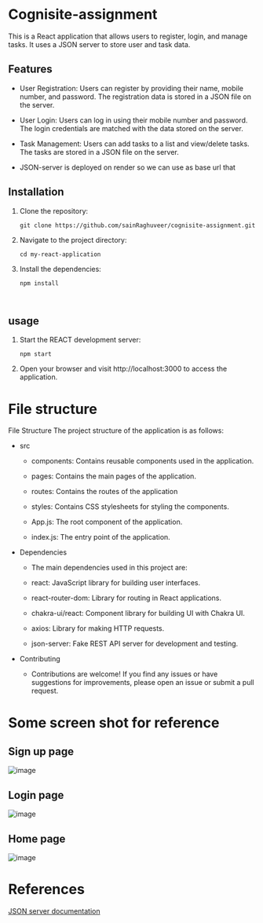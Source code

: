 # Cognisite-assignment

This is a React application that allows users to register, login, and manage tasks. It uses a JSON server to store user and task data.

## Features

- User Registration: Users can register by providing their name, mobile number, and password. The registration data is stored in a JSON file on the server.

- User Login: Users can log in using their mobile number and password. The login credentials are matched with the data stored on the server.

- Task Management: Users can add tasks to a list and view/delete tasks. The tasks are stored in a JSON file on the server.

- JSON-server is deployed on render so we can use as base url that  

## Installation

1. Clone the repository:

   ```shell
   git clone https://github.com/sainRaghuveer/cognisite-assignment.git

2. Navigate to the project directory:
   ```shell
   cd my-react-application

3. Install the dependencies:
   ```shell
   npm install

 
## usage
1. Start the REACT development server:
   ```shell 
   npm start

2. Open your browser and visit http://localhost:3000 to access the application.


# File structure

File Structure
The project structure of the application is as follows:

- src
  - components: Contains reusable components used in the application.

  - pages: Contains the main pages of the application.

  - routes: Contains the routes of the application

  - styles: Contains CSS stylesheets for styling the components.

  - App.js: The root component of the application.

  - index.js: The entry point of the application.

- Dependencies
  - The main dependencies used in this project are:

  -  react: JavaScript library for building user interfaces.

  -  react-router-dom: Library for routing in React applications.

  -  chakra-ui/react: Component library for building UI with Chakra UI.

  -  axios: Library for making HTTP requests.

  -  json-server: Fake REST API server for development and testing.

- Contributing
  -  Contributions are welcome! If you find any issues or have suggestions for improvements, please open an issue or submit a pull request.


 # Some screen shot for reference 

## Sign up page
<img src="https://github.com/sainRaghuveer/cognisite-assignment/assets/112657812/e6459b0e-cc4f-475b-a392-2b341a3cca36" alt="image"/>

## Login page
<img src="https://github.com/sainRaghuveer/cognisite-assignment/assets/112657812/dc04443b-b837-403b-a58d-6ccfbf673282" alt="image"/>

## Home page
<img src="https://github.com/sainRaghuveer/cognisite-assignment/assets/112657812/cafcbad0-e4b1-4c88-9973-4fe065b76ad0" alt="image"/>



# References
<a href="https://github.com/typicode/json-server"> JSON server documentation</a>